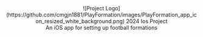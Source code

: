 
<div align="center">
 ![Project Logo](https://github.com/cmgjn1881/PlayFormation/images/PlayFormation_app_icon_resized_white_background.png)
 2024 Ios Project<br>
 An iOS app for setting up football formations<br>
</div>
